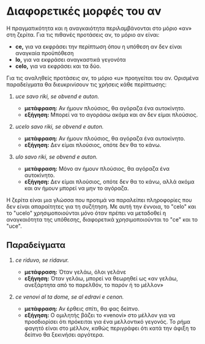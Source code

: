 # Διαφορετικές μορφές του αν

Η πραγματικότητα και η αναγκαιότητα περιλαμβάνονται στο μόριο «αν» στη ζερίτα.
Για τις πιθανές προτάσεις αν, το μόριο αν είναι:

- **ce,** για να εκφράσει την περίπτωση όπου η υπόθεση αν δεν είναι αναγκαία προϋπόθεση
- **lo,** για να εκφράσει αναγκαστικά γεγονότα
- **celo,** για να εκφράσει και τα δύο.

Για τις αναληθείς προτάσεις αν, το μόριο «u» προηγείται του αν.
Ορισμένα παραδείγματα θα διευκρινίσουν τις χρήσεις κάθε περίπτωσης:

1.  _uce savo riki, se obvend e auton._

    - **μετάφραση:** Αν ήμουν πλούσιος, θα αγόραζα ένα αυτοκίνητο.
    - **εξήγηση:** Μπορεί να το αγοράσω ακόμα και αν δεν είμαι πλούσιος.

1.  _ucelo savo riki, se obvend e auton._

    - **μετάφραση:** Αν ήμουν πλούσιος, θα αγόραζα ένα αυτοκίνητο.
    - **εξήγηση:** Δεν είμαι πλούσιος, οπότε δεν θα το κάνω.

1.  _ulo savo riki, se obvend e auton._

    - **μετάφραση:** Μόνο αν ήμουν πλούσιος, θα αγόραζα ένα αυτοκίνητο.
    - **εξήγηση:** Δεν είμαι πλούσιος, οπότε δεν θα το κάνω, αλλά ακόμα και αν ήμουν μπορεί να μην το αγόραζα.

Η ζερίτα είναι μια γλώσσα που προτιμά να παραλείπει πληροφορίες που δεν είναι απαραίτητες για τη συζήτηση.
Με αυτή την έννοια, το "celo" και το "ucelo" χρησιμοποιούνται μόνο όταν πρέπει να μεταδοθεί η αναγκαιότητα της υπόθεσης, διαφορετικά χρησιμοποιούνται το "ce" και το "uce".

## Παραδείγματα

1.  _ce riduvo, se ridavur._

    - **μετάφραση:** Όταν γελάω, όλοι γελάνε
    - **εξήγηση:** Όταν γελάω, μπορεί να θεωρηθεί ως «αν γελάω, ανεξάρτητα από το παρελθόν, το παρόν ή το μέλλον»

1.  _ce venovi al ta dome, se al edravi e cenon._

    - **μετάφραση:** Αν έρθεις σπίτι, θα φας δείπνο.
    - **εξήγηση:** Ο ομιλητής βάζει το «venovi» στο μέλλον για να προσδιορίσει ότι πρόκειται για ένα μελλοντικό γεγονός.
      Το ρήμα φαγητό είναι στο μέλλον, καθώς περιγράφει ότι κατά την άφιξη το δείπνο θα ξεκινήσει αργότερα.
